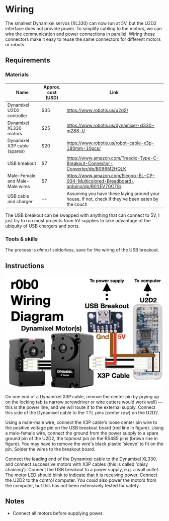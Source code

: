 # Wiring

The smallest Dynamixel servos (XL330) can now run at 5V, but the U2D2 interface does not provide power.
To simplify cabling to the motors, we can wire the communication and power connections in parallel.
Wiring these connectors make it easy to reuse the same connectors for different motors or robots.

## Requirements
### Materials

| Name | Approx. cost (USD) | Link |
| ---- | ---- | ---- |
| Dynamixel U2D2 controller | $35 | https://www.robotis.us/u2d2/ |
| Dynamixel XL330 motors | $25 | https://www.robotis.us/dynamixel-xl330-m288-t/ |
| Dynamixel X3P cable (spares) | $20 | https://www.robotis.us/robot-cable-x3p-180mm-10pcs/ |
| USB breakout | $7 | https://www.amazon.com/Treedix-Type-C-Breakout-Connector-Converter/dp/B096M2HQLK |
| Male-Female and Male-Male wires | $7  |  https://www.amazon.com/Elegoo-EL-CP-004-Multicolored-Breadboard-arduino/dp/B01EV70C78/ | 
| USB cable and charger | -- | Assuming you have these laying around your house. If not, check if they've been eaten by the couch |

The USB breakout can be swapped with anything that can connect to 5V, I just try to run most projects from 5V supplies to take advantage of the ubiquity of USB chargers and ports.

### Tools & skills
The process is *almost* solderless, save for the wiring of the USB breakout.

## Instructions

![r0b0 wiring diagram](assets/hw.wiring.png)

On one end of a Dynamixel X3P cable, remove the center pin by prying up on the locking tab (a narrow screwdriver or wire cutters would work well) — this is the power line, and we will route it to the external supply.
Connect this side of the Dynamixel cable to the TTL pins (center row) on the U2D2.

Using a male-male wire, connect the X3P cable's loose center pin wire to the positive voltage pin on the USB breakout board (red line in figure).
Using a male-female wire, connect the ground from the power supply to a spare ground pin of the U2D2, the topmost pin on the RS485 pins (brown line in figure).
You may have to remove the wire's black plastic 'sleeve' to fit on the pin.
Solder the wires to the breakout board.

Connect the leading end of the Dynamixel cable to the Dynamixel XL330, and connect successive motors with X3P cables (this is called 'daisy chaining').
Connect the USB breakout to a power supply, e.g. a wall outlet.
The motor LED should blink to indicate that it is receiving power.
Connect the U2D2 to the control computer.
You *could* also power the motors from the computer, but this has not been extensively tested for safety.

## Notes
- Connect all motors before supplying power.